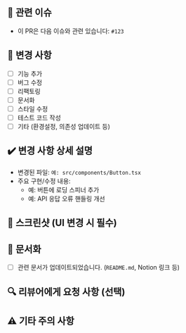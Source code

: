 <!-- 제목 예시: feat(#123): 회원가입 기능 추가 -->

## 🔧 관련 이슈

- 이 PR은 다음 이슈와 관련 있습니다: `#123`

## 🔄 변경 사항

<!-- 해당되는 항목만 남기고 삭제하세요 -->

- [ ] 기능 추가
- [ ] 버그 수정
- [ ] 리팩토링
- [ ] 문서화
- [ ] 스타일 수정
- [ ] 테스트 코드 작성
- [ ] 기타 (환경설정, 의존성 업데이트 등)

## ✔️ 변경 사항 상세 설명

- 변경된 파일: `예: src/components/Button.tsx`
- 주요 구현/수정 내용:
  - 예: 버튼에 로딩 스피너 추가
  - 예: API 응답 오류 핸들링 개선

## 📸 스크린샷 (UI 변경 시 필수)

<!-- UI 변경이 있을 경우 스크린샷을 첨부하세요 -->
<!-- 예: ![스크린샷](링크) -->

## 📝 문서화

- [ ] 관련 문서가 업데이트되었습니다. (`README.md`, Notion 링크 등)

## 🔍 리뷰어에게 요청 사항 (선택)

<!-- 리뷰어에게 특별히 확인받고 싶은 부분이 있다면 작성하세요 -->
<!-- 예: 에러 핸들링 방식 괜찮을지 확인 부탁드립니다. -->

## ⚠️ 기타 주의 사항

<!-- 긴급 처리 필요, 병합 순서, 의존성 등 주의 사항이 있다면 작성하세요 -->
<!-- 예: 이 PR은 hotfix이므로 빠른 병합이 필요합니다. -->
